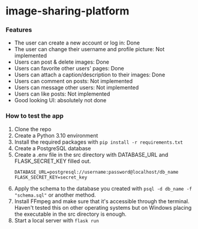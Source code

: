 # image-sharing-platform


### Features
- The user can create a new account or log in: Done
- The user can change their username and profile picture: Not implemented
- Users can post & delete images: Done
- Users can favorite other users' pages: Done
- Users can attach a caption/description to their images: Done
- Users can comment on posts: Not implemented
- Users can message other users: Not implemented
- Users can like posts: Not implemented
- Good looking UI: absolutely not done

###  How to test the app
1. Clone the repo
2. Create a Python 3.10 environment
3. Install the required packages with `pip install -r requirements.txt`
4. Create a PostgreSQL database
5. Create a .env file in the src directory with DATABASE_URL and FLASK_SECRET_KEY filled out.
   ```
   DATABASE_URL=postgresql://username:password@localhost/db_name
   FLASK_SECRET_KEY=secret_key
   ```
7. Apply the schema to the database you created with `psql -d db_name -f "schema.sql"` or another method.
8. Install FFmpeg and make sure that it's accessible through the terminal. Haven't tested this on other operating systems but on Windows placing the executable in the src directory is enough.
9. Start a local server with `flask run`
